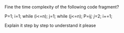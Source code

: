 Fine the time complexity of the following code fragment? 

P=1; i=1;
while (i<=n);
  j=1;
  while (j<=n);
    P=i*j;
    j*=2;
  i+=1;


  Explain it step by step to understand it please